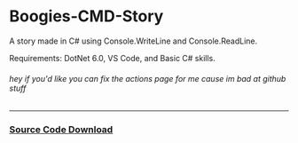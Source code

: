 # Boogies-CMD-Story
A story made in C# using Console.WriteLine and Console.ReadLine.

Requirements: DotNet 6.0, VS Code, and Basic C# skills.

###### hey if you'd like you can fix the actions page for me cause im bad at github stuff

----

### [Source Code Download](https://github.com/BoogieHasFun/Boogies-CMD-Story/releases/download/0.1/CMD.Story.Ver.0.1.zip)

